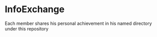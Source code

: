 # InfoExchange
Each member shares his personal achievement in his named directory under this repository 
